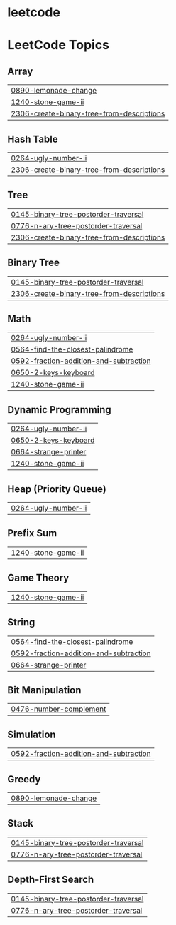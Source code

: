 # leetcode
<!---LeetCode Topics Start-->
# LeetCode Topics
## Array
|  |
| ------- |
| [0890-lemonade-change](https://github.com/jayantkaushikjdk/leetcode/tree/master/0890-lemonade-change) |
| [1240-stone-game-ii](https://github.com/jayantkaushikjdk/leetcode/tree/master/1240-stone-game-ii) |
| [2306-create-binary-tree-from-descriptions](https://github.com/jayantkaushikjdk/leetcode/tree/master/2306-create-binary-tree-from-descriptions) |
## Hash Table
|  |
| ------- |
| [0264-ugly-number-ii](https://github.com/jayantkaushikjdk/leetcode/tree/master/0264-ugly-number-ii) |
| [2306-create-binary-tree-from-descriptions](https://github.com/jayantkaushikjdk/leetcode/tree/master/2306-create-binary-tree-from-descriptions) |
## Tree
|  |
| ------- |
| [0145-binary-tree-postorder-traversal](https://github.com/jayantkaushikjdk/leetcode/tree/master/0145-binary-tree-postorder-traversal) |
| [0776-n-ary-tree-postorder-traversal](https://github.com/jayantkaushikjdk/leetcode/tree/master/0776-n-ary-tree-postorder-traversal) |
| [2306-create-binary-tree-from-descriptions](https://github.com/jayantkaushikjdk/leetcode/tree/master/2306-create-binary-tree-from-descriptions) |
## Binary Tree
|  |
| ------- |
| [0145-binary-tree-postorder-traversal](https://github.com/jayantkaushikjdk/leetcode/tree/master/0145-binary-tree-postorder-traversal) |
| [2306-create-binary-tree-from-descriptions](https://github.com/jayantkaushikjdk/leetcode/tree/master/2306-create-binary-tree-from-descriptions) |
## Math
|  |
| ------- |
| [0264-ugly-number-ii](https://github.com/jayantkaushikjdk/leetcode/tree/master/0264-ugly-number-ii) |
| [0564-find-the-closest-palindrome](https://github.com/jayantkaushikjdk/leetcode/tree/master/0564-find-the-closest-palindrome) |
| [0592-fraction-addition-and-subtraction](https://github.com/jayantkaushikjdk/leetcode/tree/master/0592-fraction-addition-and-subtraction) |
| [0650-2-keys-keyboard](https://github.com/jayantkaushikjdk/leetcode/tree/master/0650-2-keys-keyboard) |
| [1240-stone-game-ii](https://github.com/jayantkaushikjdk/leetcode/tree/master/1240-stone-game-ii) |
## Dynamic Programming
|  |
| ------- |
| [0264-ugly-number-ii](https://github.com/jayantkaushikjdk/leetcode/tree/master/0264-ugly-number-ii) |
| [0650-2-keys-keyboard](https://github.com/jayantkaushikjdk/leetcode/tree/master/0650-2-keys-keyboard) |
| [0664-strange-printer](https://github.com/jayantkaushikjdk/leetcode/tree/master/0664-strange-printer) |
| [1240-stone-game-ii](https://github.com/jayantkaushikjdk/leetcode/tree/master/1240-stone-game-ii) |
## Heap (Priority Queue)
|  |
| ------- |
| [0264-ugly-number-ii](https://github.com/jayantkaushikjdk/leetcode/tree/master/0264-ugly-number-ii) |
## Prefix Sum
|  |
| ------- |
| [1240-stone-game-ii](https://github.com/jayantkaushikjdk/leetcode/tree/master/1240-stone-game-ii) |
## Game Theory
|  |
| ------- |
| [1240-stone-game-ii](https://github.com/jayantkaushikjdk/leetcode/tree/master/1240-stone-game-ii) |
## String
|  |
| ------- |
| [0564-find-the-closest-palindrome](https://github.com/jayantkaushikjdk/leetcode/tree/master/0564-find-the-closest-palindrome) |
| [0592-fraction-addition-and-subtraction](https://github.com/jayantkaushikjdk/leetcode/tree/master/0592-fraction-addition-and-subtraction) |
| [0664-strange-printer](https://github.com/jayantkaushikjdk/leetcode/tree/master/0664-strange-printer) |
## Bit Manipulation
|  |
| ------- |
| [0476-number-complement](https://github.com/jayantkaushikjdk/leetcode/tree/master/0476-number-complement) |
## Simulation
|  |
| ------- |
| [0592-fraction-addition-and-subtraction](https://github.com/jayantkaushikjdk/leetcode/tree/master/0592-fraction-addition-and-subtraction) |
## Greedy
|  |
| ------- |
| [0890-lemonade-change](https://github.com/jayantkaushikjdk/leetcode/tree/master/0890-lemonade-change) |
## Stack
|  |
| ------- |
| [0145-binary-tree-postorder-traversal](https://github.com/jayantkaushikjdk/leetcode/tree/master/0145-binary-tree-postorder-traversal) |
| [0776-n-ary-tree-postorder-traversal](https://github.com/jayantkaushikjdk/leetcode/tree/master/0776-n-ary-tree-postorder-traversal) |
## Depth-First Search
|  |
| ------- |
| [0145-binary-tree-postorder-traversal](https://github.com/jayantkaushikjdk/leetcode/tree/master/0145-binary-tree-postorder-traversal) |
| [0776-n-ary-tree-postorder-traversal](https://github.com/jayantkaushikjdk/leetcode/tree/master/0776-n-ary-tree-postorder-traversal) |
<!---LeetCode Topics End-->